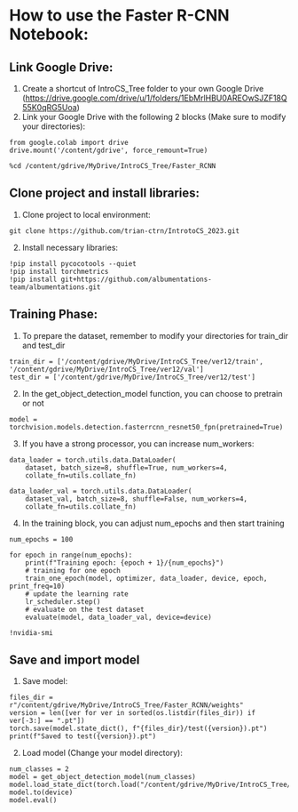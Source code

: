 # How to use the Faster R-CNN Notebook:
## Link Google Drive:
1. Create a shortcut of IntroCS_Tree folder to your own Google Drive (https://drive.google.com/drive/u/1/folders/1EbMrlHBU0AREOwSJZF18Q55K0qRG5Uoa)
2. Link your Google Drive with the following 2 blocks (Make sure to modify your directories):
```
from google.colab import drive
drive.mount('/content/gdrive', force_remount=True)
```
```
%cd /content/gdrive/MyDrive/IntroCS_Tree/Faster_RCNN
```
## Clone project and install libraries:
1. Clone project to local environment:
```
git clone https://github.com/trian-ctrn/IntrotoCS_2023.git
```
2. Install necessary libraries:
```
!pip install pycocotools --quiet
!pip install torchmetrics
!pip install git+https://github.com/albumentations-team/albumentations.git
```
## Training Phase:
1. To prepare the dataset, remember to modify your directories for train_dir and test_dir
```
train_dir = ['/content/gdrive/MyDrive/IntroCS_Tree/ver12/train', '/content/gdrive/MyDrive/IntroCS_Tree/ver12/val']
test_dir = ['/content/gdrive/MyDrive/IntroCS_Tree/ver12/test']
```
2. In the get_object_detection_model function, you can choose to pretrain or not
```
model = torchvision.models.detection.fasterrcnn_resnet50_fpn(pretrained=True)
```
3. If you have a strong processor, you can increase num_workers:
```
data_loader = torch.utils.data.DataLoader(
    dataset, batch_size=8, shuffle=True, num_workers=4,
    collate_fn=utils.collate_fn)

data_loader_val = torch.utils.data.DataLoader(
    dataset_val, batch_size=8, shuffle=False, num_workers=4,
    collate_fn=utils.collate_fn)
```
4. In the training block, you can adjust num_epochs and then start training
```
num_epochs = 100

for epoch in range(num_epochs):
    print(f"Training epoch: {epoch + 1}/{num_epochs}")
    # training for one epoch
    train_one_epoch(model, optimizer, data_loader, device, epoch, print_freq=10)
    # update the learning rate
    lr_scheduler.step()
    # evaluate on the test dataset
    evaluate(model, data_loader_val, device=device)

!nvidia-smi
```
## Save and import model
1. Save model:
```
files_dir = r"/content/gdrive/MyDrive/IntroCS_Tree/Faster_RCNN/weights"
version = len([ver for ver in sorted(os.listdir(files_dir)) if ver[-3:] == ".pt"])
torch.save(model.state_dict(), f"{files_dir}/test({version}).pt")
print(f"Saved to test({version}).pt")
```
2. Load model (Change your model directory):
```
num_classes = 2
model = get_object_detection_model(num_classes)
model.load_state_dict(torch.load("/content/gdrive/MyDrive/IntroCS_Tree/Faster_RCNN/weights/test(15).pt"))
model.to(device)
model.eval()
```
